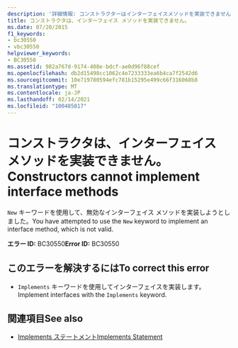 ```yaml
---
description: '詳細情報: コンストラクターはインターフェイスメソッドを実装できません'
title: コンストラクタは、インターフェイス メソッドを実装できません。
ms.date: 07/20/2015
f1_keywords:
- bc30550
- vbc30550
helpviewer_keywords:
- BC30550
ms.assetid: 982a767d-9174-408e-bdcf-ae0d96f88cef
ms.openlocfilehash: db2d15498cc1062c4e7233333ea6b4ca7f2542d6
ms.sourcegitcommit: 10e719780594efc781b15295e499c66f316068b8
ms.translationtype: MT
ms.contentlocale: ja-JP
ms.lasthandoff: 02/14/2021
ms.locfileid: "100485017"
---
```

# <a name="constructors-cannot-implement-interface-methods"></a><span data-ttu-id="f4998-103">コンストラクタは、インターフェイス メソッドを実装できません。</span><span class="sxs-lookup"><span data-stu-id="f4998-103">Constructors cannot implement interface methods</span></span>

<span data-ttu-id="f4998-104">`New` キーワードを使用して、無効なインターフェイス メソッドを実装しようとしました。</span><span class="sxs-lookup"><span data-stu-id="f4998-104">You have attempted to use the `New` keyword to implement an interface method, which is not valid.</span></span>  
  
 <span data-ttu-id="f4998-105">**エラー ID:** BC30550</span><span class="sxs-lookup"><span data-stu-id="f4998-105">**Error ID:** BC30550</span></span>  
  
## <a name="to-correct-this-error"></a><span data-ttu-id="f4998-106">このエラーを解決するには</span><span class="sxs-lookup"><span data-stu-id="f4998-106">To correct this error</span></span>  
  
- <span data-ttu-id="f4998-107">`Implements` キーワードを使用してインターフェイスを実装します。</span><span class="sxs-lookup"><span data-stu-id="f4998-107">Implement interfaces with the `Implements` keyword.</span></span>  
  
## <a name="see-also"></a><span data-ttu-id="f4998-108">関連項目</span><span class="sxs-lookup"><span data-stu-id="f4998-108">See also</span></span>

- [<span data-ttu-id="f4998-109">Implements ステートメント</span><span class="sxs-lookup"><span data-stu-id="f4998-109">Implements Statement</span></span>](../language-reference/statements/implements-statement.md)
